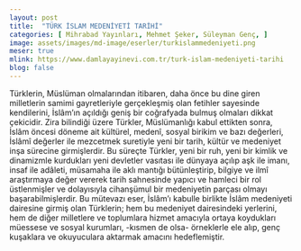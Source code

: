 ```yaml
---
layout: post
title:  "TÜRK İSLAM MEDENİYETİ TARİHİ"
categories: [ Mihrabad Yayınları, Mehmet Şeker, Süleyman Genç, ]
image: assets/images/md-image/eserler/turkislammedeniyeti.png
meser: true
mlink: https://www.damlayayinevi.com.tr/turk-islam-medeniyeti-tarihi
blog: false
---
```


Türklerin, Müslüman olmalarından itibaren, daha önce bu dine giren milletlerin samimi gayretleriyle gerçekleşmiş olan fetihler sayesinde kendilerini, İslâm’ın açıldığı geniş bir coğrafyada bulmuş olmaları dikkat çekicidir.
Zira bilindiği üzere Türkler, Müslümanlığı kabul ettikten sonra, İslâm öncesi döneme ait kültürel, medenî, sosyal birikim ve bazı değerleri, İslâmî değerler ile mezcetmek suretiyle yeni bir tarih, kültür ve medeniyet inşa sürecine girmişlerdir. Bu süreçte Türkler, yeni bir ruh, yeni bir kimlik ve dinamizmle kurdukları yeni devletler vasıtası ile dünyaya açılıp aşk ile imanı, insaf ile adâleti, müsamaha ile aklı mantığı bütünleştirip, bilgiye ve ilmî araştırmaya değer vererek tarih sahnesinde yapıcı ve hamleci bir rol üstlenmişler ve dolayısıyla cihanşümul bir medeniyetin parçası olmayı başarabilmişlerdir.
Bu mütevazı eser, İslâm’ı kabulle birlikte İslâm medeniyeti dairesine girmiş olan Türklerin; hem bu medeniyet dairesindeki yerlerini, hem de diğer milletlere ve toplumlara hizmet amacıyla ortaya koydukları müessese ve sosyal kurumları, -kısmen de olsa- örneklerle ele alıp, genç kuşaklara ve okuyuculara aktarmak amacını hedeflemiştir.